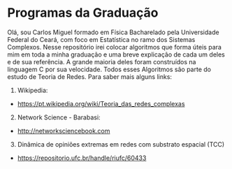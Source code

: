 # Programas da Graduação
Olá, sou Carlos Miguel formado em Física Bacharelado pela Universidade Federal do Ceará, com foco em Estatística no ramo dos Sistemas Complexos.
Nesse repositório irei colocar algoritmos que forma úteis para mim em toda a minha graduação e uma breve explicação de cada um deles e de sua referência. A grande maioria deles foram construídos na linguagem C por sua velocidade. Todos esses Algoritmos são parte do estudo de Teoria de Redes. Para saber mais alguns links:

1. Wikipedia:
- https://pt.wikipedia.org/wiki/Teoria_das_redes_complexas
2. Network Science - Barabasi:
- http://networksciencebook.com
3. Dinâmica de opiniões extremas em redes com substrato espacial (TCC)
- https://repositorio.ufc.br/handle/riufc/60433
